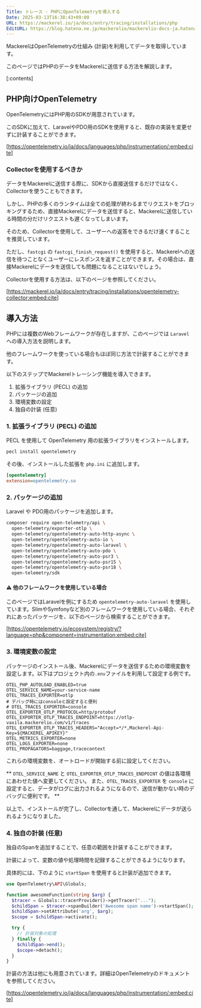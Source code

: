```yaml
---
Title: トレース - PHPにOpenTelemetryを導入する
Date: 2025-03-13T16:38:43+09:00
URL: https://mackerel.io/ja/docs/entry/tracing/installations/php
EditURL: https://blog.hatena.ne.jp/mackerelio/mackerelio-docs-ja.hatenablog.mackerel.io/atom/entry/6802418398333960649
---
```


MackerelはOpenTelemetryの仕組み (計装)を利用してデータを取得しています。

このページではPHPのデータをMackerelに送信する方法を解説します。

[:contents]

## PHP向けOpenTelemetry

OpenTelemetryにはPHP用のSDKが用意されています。

このSDKに加えて、LaravelやPDO用のSDKを使用すると、既存の実装を変更せずに計装することができます。

[https://opentelemetry.io/ja/docs/languages/php/instrumentation/:embed:cite]

### Collectorを使用するべきか

データをMackerelに送信する際に、SDKから直接送信するだけではなく、Collectorを使うこともできます。

しかし、PHPの多くのランタイムは全ての処理が終わるまでリクエストをブロッキングするため、直接Mackerelにデータを送信すると、Mackerelに送信している時間の分だけリクエストも遅くなってしまいます。

そのため、Collectorを使用して、ユーザーへの返答をできるだけ速くすることを推奨しています。

ただし、`fastcgi` の `fastcgi_finish_request()` を使用すると、Mackerelへの送信を待つことなくユーザーにレスポンスを返すことができます。その場合は、直接Mackerelにデータを送信しても問題になることはないでしょう。

Collectorを使用する方法は、以下のページを参照してください。

[https://mackerel.io/ja/docs/entry/tracing/installations/opentelemetry-collector:embed:cite]

## 導入方法

PHPには複数のWebフレームワークが存在しますが、このページでは `Laravel` への導入方法を説明します。

他のフレームワークを使っている場合もほぼ同じ方法で計装することができます。

以下のステップでMackerelトレーシング機能を導入できます。

1. 拡張ライブラリ (PECL) の追加
2. パッケージの追加
3. 環境変数の設定
4. 独自の計装 (任意)

### 1. 拡張ライブラリ (PECL) の追加

PECL を使用して OpenTelemetry 用の拡張ライブラリをインストールします。

```bash
pecl install opentelemetry
```

その後、インストールした拡張を `php.ini` に追加します。

```ini
[opentelemetry]
extension=opentelemetry.so
```

### 2. パッケージの追加

Laravel や PDO用のパッケージを追加します。

```bash
composer require open-telemetry/api \
  open-telemetry/exporter-otlp \
  open-telemetry/opentelemetry-auto-http-async \
  open-telemetry/opentelemetry-auto-io \
  open-telemetry/opentelemetry-auto-laravel \
  open-telemetry/opentelemetry-auto-pdo \
  open-telemetry/opentelemetry-auto-psr3 \
  open-telemetry/opentelemetry-auto-psr15 \
  open-telemetry/opentelemetry-auto-psr18 \
  open-telemetry/sdk
```

#### ⚠️ 他のフレームワークを使用している場合

このページではLaravelを例にするため `opentelemetry-auto-laravel` を使用しています。SlimやSymfonyなど別のフレームワークを使用している場合、それぞれにあったパッケージを、以下のページから検索することができます。

[https://opentelemetry.io/ecosystem/registry/?language=php&component=instrumentation:embed:cite]

### 3. 環境変数の設定

パッケージのインストール後、Mackerelにデータを送信するための環境変数を設定します。以下はプロジェクト内の`.env`ファイルを利用して設定する例です。

```
OTEL_PHP_AUTOLOAD_ENABLED=true
OTEL_SERVICE_NAME=your-service-name
OTEL_TRACES_EXPORTER=otlp
# デバッグ時にはconsoleと設定すると便利
# OTEL_TRACES_EXPORTER=console
OTEL_EXPORTER_OTLP_PROTOCOL=http/protobuf
OTEL_EXPORTER_OTLP_TRACES_ENDPOINT=https://otlp-vaxila.mackerelio.com/v1/traces
OTEL_EXPORTER_OTLP_TRACES_HEADERS="Accept=*/*,Mackerel-Api-Key=${MACKEREL_APIKEY}"
OTEL_METRICS_EXPORTER=none
OTEL_LOGS_EXPORTER=none
OTEL_PROPAGATORS=baggage,tracecontext
```

これらの環境変数を、オートロードが開始する前に設定してください。

** `OTEL_SERVICE_NAME` と `OTEL_EXPORTER_OTLP_TRACES_ENDPOINT` の値は各環境にあわせた値へ変更してください。 また、`OTEL_TRACES_EXPORTER` を `console` に設定すると、データがログに出力されるようになるので、送信が動かない時のデバッグに便利です。 **

以上で、インストールが完了し、Collectorを通して、Mackerelにデータが送られるようになりました。

### 4. 独自の計装 (任意)

独自のSpanを追加することで、任意の範囲を計装することができます。

計装によって、変数の値や処理時間を記録することができるようになります。

具体的には、下のように `startSpan` を使用すると計装が追加できます。

```php
use OpenTelemetry\API\Globals;

function awesomeFunction(string $arg) {
  $tracer = Globals::tracerProvider()->getTracer("...");
  $childSpan = $tracer->spanBuilder('Awesome span name')->startSpan();
  $childSpan->setAttribute('arg', $arg);
  $scope = $childSpan->activate();

  try {
    // 計装対象の処理
  } finally {
    $childSpan->end();
    $scope->detach();
  }
}
```

計装の方法は他にも用意されています。詳細はOpenTelemetryのドキュメントを参照してください。

[https://opentelemetry.io/ja/docs/languages/php/instrumentation/:embed:cite]
